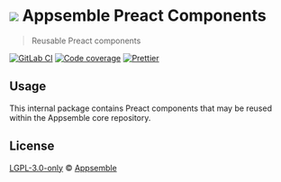 # ![](https://gitlab.com/appsemble/appsemble/-/raw/0.20.36/config/assets/logo.svg) Appsemble Preact Components

> Reusable Preact components

[![GitLab CI](https://gitlab.com/appsemble/appsemble/badges/0.20.36/pipeline.svg)](https://gitlab.com/appsemble/appsemble/-/releases/0.20.36)
[![Code coverage](https://codecov.io/gl/appsemble/appsemble/branch/0.20.36/graph/badge.svg)](https://codecov.io/gl/appsemble/appsemble)
[![Prettier](https://img.shields.io/badge/code_style-prettier-ff69b4.svg)](https://prettier.io)

## Usage

This internal package contains Preact components that may be reused within the Appsemble core
repository.

## License

[LGPL-3.0-only](https://gitlab.com/appsemble/appsemble/-/blob/0.20.36/LICENSE.md) ©
[Appsemble](https://appsemble.com)

